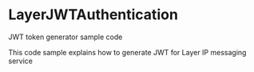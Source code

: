 # LayerJWTAuthentication
JWT token generator sample code


This code sample explains how to generate JWT for Layer IP messaging service

